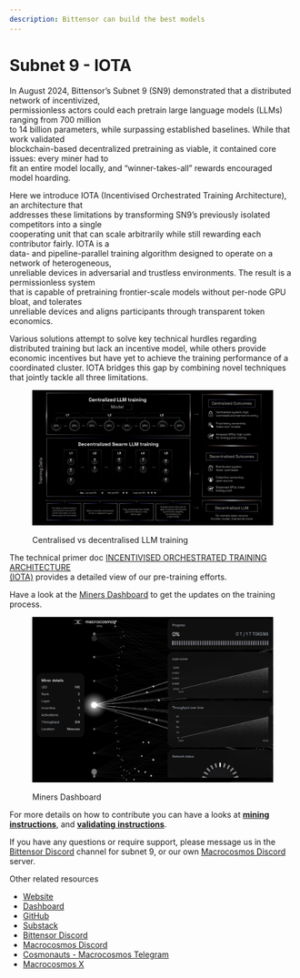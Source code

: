 ```yaml
---
description: Bittensor can build the best models
---
```


# Subnet 9 - IOTA

&#x20;In August 2024, Bittensor’s Subnet 9 (SN9) demonstrated that a distributed network of incentivized,\
permissionless actors could each pretrain large language models (LLMs) ranging from 700 million\
to 14 billion parameters, while surpassing established baselines. While that work validated\
blockchain-based decentralized pretraining as viable, it contained core issues: every miner had to\
fit an entire model locally, and “winner-takes-all” rewards encouraged model hoarding.&#x20;

Here we introduce IOTA (Incentivised Orchestrated Training Architecture), an architecture that\
addresses these limitations by transforming SN9’s previously isolated competitors into a single\
cooperating unit that can scale arbitrarily while still rewarding each contributor fairly. IOTA is a\
data- and pipeline-parallel training algorithm designed to operate on a network of heterogeneous,\
unreliable devices in adversarial and trustless environments. The result is a permissionless system\
that is capable of pretraining frontier-scale models without per-node GPU bloat, and tolerates\
unreliable devices and aligns participants through transparent token economics.

Various solutions attempt to solve key technical hurdles regarding distributed training but lack an incentive model, while others provide economic incentives but have yet to achieve the training performance of a coordinated cluster. IOTA bridges this gap by combining novel techniques that jointly tackle all three limitations.

<figure><img src="../../.gitbook/assets/IOTA-training-subnet9.jpg" alt=""><figcaption><p>Centralised vs decentralised LLM training</p></figcaption></figure>

The technical primer doc [INCENTIVISED ORCHESTRATED TRAINING ARCHITECTURE\
(IOTA)](https://www.macrocosmos.ai/research/iota_primer.pdf) provides a detailed view of our pre-training efforts.

Have a look at the [Miners Dashboard](https://iota.macrocosmos.ai/) to get the updates on the training process.

<figure><img src="../../.gitbook/assets/Screenshot 2025-06-02 at 16.57.25.png" alt=""><figcaption><p>Miners Dashboard</p></figcaption></figure>

For more details on how to contribute you can have a looks at [**mining instructions**](https://app.gitbook.com/o/eu9Z3qt7ycTIHIJGObFB/s/JDlWdmSC3GnzBPSkAiBM/~/changes/165/subnets/subnet-9-pre-training/subnet-9-iota-mining-setup-guide), and [**validating** **instructions**](https://app.gitbook.com/o/eu9Z3qt7ycTIHIJGObFB/s/JDlWdmSC3GnzBPSkAiBM/~/changes/165/subnets/subnet-9-pre-training/subnet-9-validating).

If you have any questions or require support, please message us in the [Bittensor Discord](https://discord.com/channels/799672011265015819/1162768567821930597) channel for subnet 9, or our own [Macrocosmos Discord](https://discord.gg/vRTaAXpRcd) server.

Other related resources

* [Website](https://www.macrocosmos.ai/sn9)
* [Dashboard](https://iota.macrocosmos.ai/)
* [GitHub](https://github.com/macrocosm-os/iota)
* [Substack](https://macrocosmosai.substack.com/t/pre-training)
* [Bittensor Discord](https://discord.com/channels/799672011265015819/1162768567821930597)
* [Macrocosmos Discord](https://discord.com/channels/1238450997848707082)
* [Cosmonauts - Macrocosmos Telegram](https://t.me/macrocosmosai)
* [Macrocosmos X](https://x.com/MacrocosmosAI)
